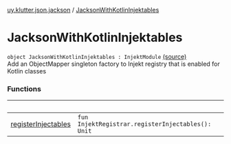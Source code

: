 [uy.klutter.json.jackson](../index.md) / [JacksonWithKotlinInjektables](.)


# JacksonWithKotlinInjektables
<code>object JacksonWithKotlinInjektables : InjektModule</code> [(source)](https://github.com/kohesive/klutter/blob/master/json-jackson-jdk6/src/main/kotlin/uy/klutter/json/jackson/Injektable.kt#L12)<br/>
Add an ObjectMapper singleton factory to Injekt registry that is enabled for Kotlin classes



### Functions

|&nbsp;|&nbsp;|
|---|---|
| [registerInjectables](register-injectables.md) | <code>fun InjektRegistrar.registerInjectables(): Unit</code><br/> |
